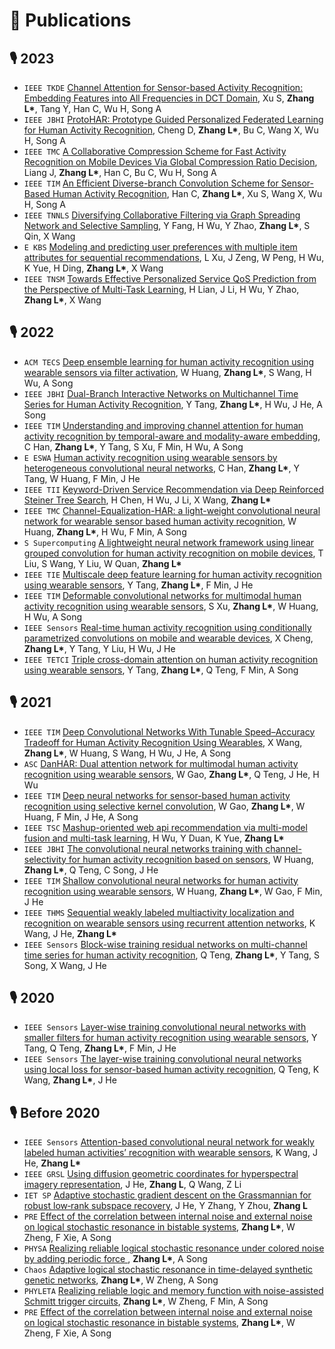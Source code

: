 
# 📝 Publications 
## 🎙 2023

- ``IEEE TKDE`` [Channel Attention for Sensor-based Activity Recognition: Embedding Features into All Frequencies in DCT Domain](https://ieeexplore.ieee.org/abstract/document/10129912/), Xu S, **Zhang L\***, Tang Y, Han C, Wu H, Song A
- ``IEEE JBHI`` [ProtoHAR: Prototype Guided Personalized Federated Learning for Human Activity Recognition](https://ieeexplore.ieee.org/abstract/document/10122911), Cheng D, **Zhang L\***, Bu C, Wang X, Wu H, Song A
- ``IEEE TMC`` [A Collaborative Compression Scheme for Fast Activity Recognition on Mobile Devices Via Global Compression Ratio Decision](https://ieeexplore.ieee.org/abstract/document/10111072), Liang J, **Zhang L\***, Han C, Bu C, Wu H, Song A
- ``IEEE TIM`` [An Efficient Diverse-branch Convolution Scheme for Sensor-Based Human Activity Recognition](), Han C, **Zhang L\***, Xu S, Wang X, Wu H, Song A
- ``IEEE TNNLS`` [Diversifying Collaborative Filtering via Graph Spreading Network and Selective Sampling](), Y Fang, H Wu, Y Zhao, **Zhang L\***, S Qin, X Wang
- `E KBS` [Modeling and predicting user preferences with multiple item attributes for sequential recommendations](), L Xu, J Zeng, W Peng, H Wu, K Yue, H Ding, **Zhang L\***, X Wang 
- `IEEE TNSM` [Towards Effective Personalized Service QoS Prediction from the Perspective of Multi-Task Learning](), H Lian, J Li, H Wu, Y Zhao, **Zhang L\***, X Wang

## 🎙 2022
- `ACM TECS` [Deep ensemble learning for human activity recognition using wearable sensors via filter activation](), W Huang, **Zhang L\***, S Wang, H Wu, A Song
- ``IEEE JBHI`` [Dual-Branch Interactive Networks on Multichannel Time Series for Human Activity Recognition](), Y Tang, **Zhang L\***, H Wu, J He, A Song
- ``IEEE TIM`` [Understanding and improving channel attention for human activity recognition by temporal-aware and modality-aware embedding](), C Han, **Zhang L\***, Y Tang, S Xu, F Min, H Wu, A Song
- ``E ESWA`` [Human activity recognition using wearable sensors by heterogeneous convolutional neural networks](), C Han, **Zhang L\***, Y Tang, W Huang, F Min, J He
- ``IEEE TII`` [Keyword-Driven Service Recommendation via Deep Reinforced Steiner Tree Search](), H Chen, H Wu, J Li, X Wang, **Zhang L\***
- ``IEEE TMC`` [Channel-Equalization-HAR: a light-weight convolutional neural network for wearable sensor based human activity recognition](), W Huang, **Zhang L\***, H Wu, F Min, A Song
- ``S Supercomputing`` [A lightweight neural network framework using linear grouped convolution for human activity recognition on mobile devices](), T Liu, S Wang, Y Liu, W Quan, **Zhang L\***
- ``IEEE TIE`` [Multiscale deep feature learning for human activity recognition using wearable sensors](), Y Tang, **Zhang L\***, F Min, J He
- ``IEEE TIM`` [Deformable convolutional networks for multimodal human activity recognition using wearable sensors](), S Xu, **Zhang L\***, W Huang, H Wu, A Song
- ``IEEE Sensors`` [Real-time human activity recognition using conditionally parametrized convolutions on mobile and wearable devices](), X Cheng, **Zhang L\***, Y Tang, Y Liu, H Wu, J He
- ``IEEE TETCI`` [Triple cross-domain attention on human activity recognition using wearable sensors](), Y Tang, **Zhang L\***, Q Teng, F Min, A Song

## 🎙 2021
- ``IEEE TIM`` [Deep Convolutional Networks With Tunable Speed–Accuracy Tradeoff for Human Activity Recognition Using Wearables](), X Wang, **Zhang L\***, W Huang, S Wang, H Wu, J He, A Song
- ``ASC`` [DanHAR: Dual attention network for multimodal human activity recognition using wearable sensors](), W Gao, **Zhang L\***, Q Teng, J He, H Wu
- ``IEEE TIM`` [Deep neural networks for sensor-based human activity recognition using selective kernel convolution](), W Gao, **Zhang L\***, W Huang, F Min, J He, A Song
- ``IEEE TSC`` [Mashup-oriented web api recommendation via multi-model fusion and multi-task learning](), H Wu, Y Duan, K Yue, **Zhang L\***
- ``IEEE JBHI`` [The convolutional neural networks training with channel-selectivity for human activity recognition based on sensors](), W Huang, **Zhang L\***, Q Teng, C Song, J He
- ``IEEE TIM`` [Shallow convolutional neural networks for human activity recognition using wearable sensors](), W Huang, **Zhang L\***, W Gao, F Min, J He
- ``IEEE THMS`` [Sequential weakly labeled multiactivity localization and recognition on wearable sensors using recurrent attention networks](), K Wang, J He, **Zhang L\***
- ``IEEE Sensors`` [Block-wise training residual networks on multi-channel time series for human activity recognition](), Q Teng, **Zhang L\***, Y Tang, S Song, X Wang, J He

## 🎙 2020
- ``IEEE Sensors`` [Layer-wise training convolutional neural networks with smaller filters for human activity recognition using wearable sensors](), Y Tang, Q Teng, **Zhang L\***, F Min, J He
- ``IEEE Sensors`` [The layer-wise training convolutional neural networks using local loss for sensor-based human activity recognition](), Q Teng, K Wang, **Zhang L\***, J He

## 🎙 Before 2020
- ``IEEE Sensors`` [Attention-based convolutional neural network for weakly labeled human activities’ recognition with wearable sensors](), K Wang, J He, **Zhang L\***
- ``IEEE GRSL`` [Using diffusion geometric coordinates for hyperspectral imagery representation](), J He, **Zhang L**, Q Wang, Z Li
- ``IET SP`` [Adaptive stochastic gradient descent on the Grassmannian for robust low‐rank subspace recovery](), J He, Y Zhang, Y Zhou, **Zhang L**
- ``PRE`` [Effect of the correlation between internal noise and external noise on logical stochastic resonance in bistable systems](), **Zhang L\***, W Zheng, F Xie, A Song
- ``PHYSA`` [Realizing reliable logical stochastic resonance under colored noise by adding periodic force ](), **Zhang L\***, A Song
- ``Chaos`` [Adaptive logical stochastic resonance in time-delayed synthetic genetic networks](), **Zhang L\***, W Zheng, A Song
- ``PHYLETA`` [Realizing reliable logic and memory function with noise-assisted Schmitt trigger circuits](), **Zhang L\***, W Zheng, F Min, A Song
- ``PRE`` [Effect of the correlation between internal noise and external noise on logical stochastic resonance in bistable systems](), **Zhang L\***, W Zheng, F Xie, A Song